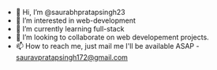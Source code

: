 - 👋 Hi, I’m @saurabhpratapsingh23
- 👀 I’m interested in web-development
- 🌱 I’m currently learning full-stack
- 💞️ I’m looking to collaborate on web developement projects.
- 📫 How to reach me, just mail me I'll be available ASAP - sauravpratapsingh172@gmail.com

<!---
saurabhpratapsingh23/saurabhpratapsingh23 is a ✨ special ✨ repository because its `README.md` (this file) appears on your GitHub profile.
You can click the Preview link to take a look at your changes.
--->
